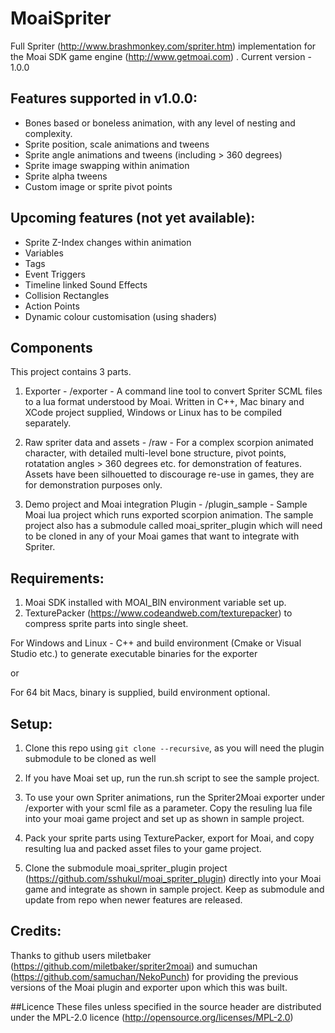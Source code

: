 # MoaiSpriter
Full Spriter (http://www.brashmonkey.com/spriter.htm) implementation for the Moai SDK game engine (http://www.getmoai.com) .
Current version - 1.0.0

## Features supported in v1.0.0:
- Bones based or boneless animation, with any level of nesting and complexity.
- Sprite position, scale animations and tweens
- Sprite angle animations and tweens (including > 360 degrees)
- Sprite image swapping within animation
- Sprite alpha tweens
- Custom image or sprite pivot points

## Upcoming features (not yet available):
- Sprite Z-Index changes within animation
- Variables
- Tags
- Event Triggers
- Timeline linked Sound Effects 
- Collision Rectangles
- Action Points
- Dynamic colour customisation (using shaders)

## Components
This project contains 3 parts. 

1. Exporter - /exporter - A command line tool to convert Spriter SCML files to a lua format understood by Moai. Written in C++, 
Mac binary and XCode project supplied, Windows or Linux has to be compiled separately. 

2. Raw spriter data and assets - /raw - For a complex scorpion animated character, with detailed multi-level bone structure, 
pivot points, rotatation angles > 360 degrees etc. for demonstration of features. Assets have been silhouetted to discourage re-use 
in games, they are for demonstration purposes only. 

3. Demo project and Moai integration Plugin - /plugin_sample - Sample Moai lua project which runs exported scorpion animation. 
The sample project also has a submodule called moai_spriter_plugin which will need to be cloned in any of your Moai games
that want to integrate with Spriter.

## Requirements:
1. Moai SDK installed with MOAI_BIN environment variable set up.
2. TexturePacker (https://www.codeandweb.com/texturepacker) to compress sprite parts into single sheet. 

For Windows and Linux -
C++ and build environment (Cmake or Visual Studio etc.) to generate executable binaries for the exporter

or 

For 64 bit Macs, binary is supplied, build environment optional.

## Setup:
1. Clone this repo using `git clone --recursive`, as you will need the plugin submodule to be cloned as well

2. If you have Moai set up, run the run.sh script to see the sample project.

3. To use your own Spriter animations, run the Spriter2Moai exporter under /exporter with your scml file as a parameter. 
Copy the resuling lua file into your moai game project and set up as shown in sample project.

4. Pack your sprite parts using TexturePacker, export for Moai, and copy resulting lua and packed asset files to your game project.

5. Clone the submodule moai_spriter_plugin project (https://github.com/sshukul/moai_spriter_plugin) directly into your Moai 
game and integrate as shown in sample project. Keep as submodule and update from repo when newer features are released.

## Credits:
Thanks to github users miletbaker (https://github.com/miletbaker/spriter2moai)
and sumuchan (https://github.com/samuchan/NekoPunch)
for providing the previous versions of the Moai plugin and exporter upon which this was built.

##Licence
These files unless specified in the source header are distributed under the MPL-2.0 licence (http://opensource.org/licenses/MPL-2.0)
